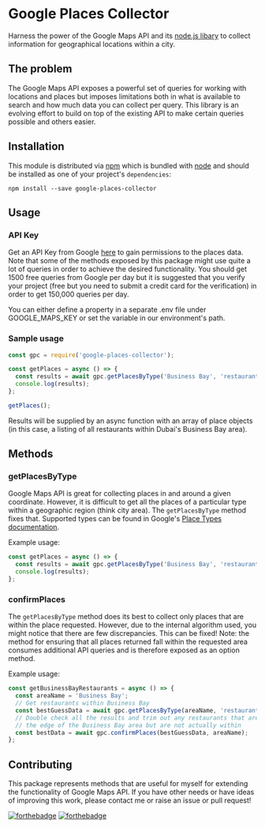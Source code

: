 # Google Places Collector

Harness the power of the Google Maps API and its [node.js libary](https://github.com/googlemaps/google-maps-services-js) to collect information for geographical locations within a city.

## The problem

The Google Maps API exposes a powerful set of queries for working with locations and places but imposes limitations both in what is available to search and how much data you can collect per query. This library is an evolving effort to build on top of the existing API to make certain queries possible and others easier.

## Installation

This module is distributed via [npm](https://www.npmjs.com/) which is bundled with [node](https://nodejs.org/) and should be installed as one of your project's `dependencies`:

```
npm install --save google-places-collector
```

## Usage

### API Key

Get an API Key from Google [here](https://developers.google.com/places/web-service/) to gain permissions to the places data. Note that some of the methods exposed by this package might use quite a lot of queries in order to achieve the desired functionality. You should get 1500 free queries from Google per day but it is suggested that you verify your project (free but you need to submit a credit card for the verification) in order to get 150,000 queries per day.

You can either define a property in a separate .env file under GOOGLE_MAPS_KEY or set the variable in our environment's path.

### Sample usage

```js
const gpc = require('google-places-collector');

const getPlaces = async () => {
  const results = await gpc.getPlacesByType('Business Bay', 'restaurant');
  console.log(results);
};

getPlaces();
```

Results will be supplied by an async function with an array of place objects (in this case, a listing of all restaurants within Dubai's Business Bay area).

## Methods

### getPlacesByType

Google Maps API is great for collecting places in and around a given coordinate. However, it is difficult to get all the places of a particular type within a geographic region (think city area). The `getPlacesByType` method fixes that. Supported types can be found in Google's [Place Types documentation](https://developers.google.com/places/supported_types#table1).

Example usage:
```js
const getPlaces = async () => {
  const results = await gpc.getPlacesByType('Business Bay', 'restaurant');
  console.log(results);
};
```

### confirmPlaces

The `getPlacesByType` method does its best to collect only places that are within the place requested. However, due to the internal algorithm used, you might notice that there are few discrepancies. This can be fixed! Note: the method for ensuring that all places returned fall within the requested area consumes additional API queries and is therefore exposed as an option method.

Example usage:

```js
const getBusinessBayRestaurants = async () => {
  const areaName = 'Business Bay';
  // Get restaurants within Business Bay
  const bestGuessData = await gpc.getPlacesByType(areaName, 'restaurant');
  // Double check all the results and trim out any restaurants that are on
  // the edge of the Business Bay area but are not actually within
  const bestData = await gpc.confirmPlaces(bestGuessData, areaName);
};
```

## Contributing

This package represents methods that are useful for myself for extending the functionality of Google Maps API. If you have other needs or have ideas of improving this work, please contact me or raise an issue or pull request!

[![forthebadge](https://forthebadge.com/images/badges/made-with-javascript.svg)](https://forthebadge.com)
[![forthebadge](https://forthebadge.com/images/badges/you-didnt-ask-for-this.svg)](https://forthebadge.com)
